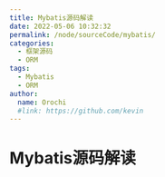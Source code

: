 ```yaml
---
title: Mybatis源码解读
date: 2022-05-06 10:32:32
permalink: /node/sourceCode/mybatis/
categories:
  - 框架源码
  - ORM
tags:
  - Mybatis
  - ORM
author: 
  name: Orochi
  #link: https://github.com/kevin
---
```

# Mybatis源码解读
